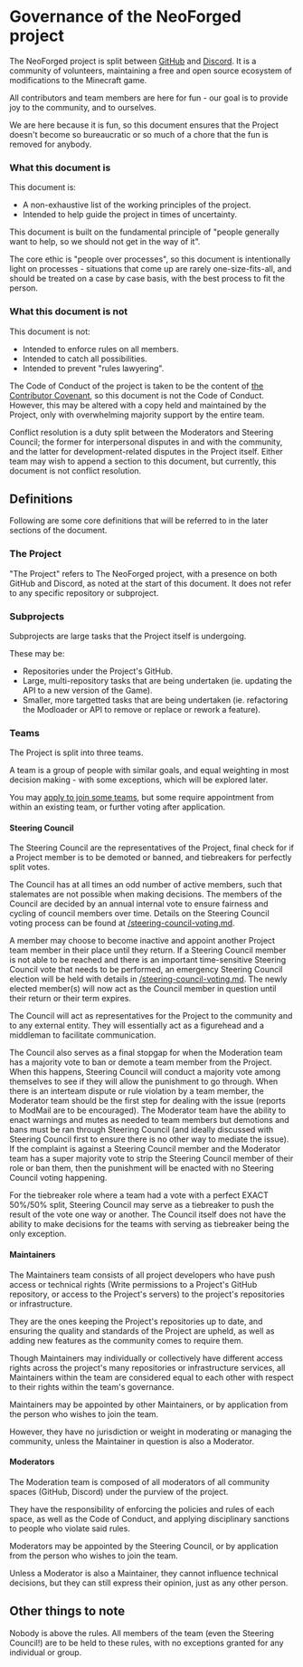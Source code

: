 # Governance of the NeoForged project

The NeoForged project is split between [GitHub](https://github.com/NeoForged) and [Discord](https://discord.neoforged.net). It is a community of volunteers, maintaining a free and open source ecosystem of modifications to the Minecraft game.

All contributors and team members are here for fun - our goal is to provide joy to the community, and to ourselves.

We are here because it is fun, so this document ensures that the Project doesn't become so bureaucratic or so much of a chore that the fun is removed for anybody.

### What this document is

This document is:

- A non-exhaustive list of the working principles of the project.
- Intended to help guide the project in times of uncertainty.

This document is built on the fundamental principle of "people generally want to help, so we should not get in the way of it".

The core ethic is "people over processes", so this document is intentionally light on processes - situations that come up are rarely one-size-fits-all, and should be treated on a case by case basis, with the best process to fit the person.

### What this document is not

This document is not:

- Intended to enforce rules on all members.
- Intended to catch all possibilities.
- Intended to prevent "rules lawyering".

The Code of Conduct of the project is taken to be the content of [the Contributor Covenant](https://www.contributor-covenant.org/version/2/1/code_of_conduct/), so this document is not the Code of Conduct. However, this may be altered with a copy held and maintained by the Project, only with overwhelming majority support by the entire team.

Conflict resolution is a duty split between the Moderators and Steering Council; the former for interpersonal disputes in and with the community, and the latter for development-related disputes in the Project itself. Either team may wish to append a section to this document, but currently, this document is not conflict resolution.

## Definitions

Following are some core definitions that will be referred to in the later sections of the document.

### The Project

"The Project" refers to The NeoForged project, with a presence on both GitHub and Discord, as noted at the start of this document. It does not refer to any specific repository or subproject.

### Subprojects

Subprojects are large tasks that the Project itself is undergoing.

These may be:

* Repositories under the Project's GitHub.
* Large, multi-repository tasks that are being undertaken (ie. updating the API to a new version of the Game).
* Smaller, more targetted tasks that are being undertaken (ie. refactoring the Modloader or API to remove or replace or rework a feature).

### Teams

The Project is split into three teams.

A team is a group of people with similar goals, and equal weighting in most decision making - with some exceptions, which will be explored later.

You may [apply to join some teams](https://links.neoforged.net/apply), but some require appointment from within an existing team, or further voting after application.

#### Steering Council

The Steering Council are the representatives of the Project, final check for if a Project member is to be demoted or banned, and tiebreakers for perfectly split votes.

The Council has at all times an odd number of active members, such that stalemates are not possible when making decisions. The members of the Council are decided by an annual internal vote to ensure fairness and cycling of council members over time. Details on the Steering Council voting process can be found at [/steering-council-voting.md](/steering-council-voting.md).

A member may choose to become inactive and appoint another Project team member in their place until they return. If a Steering Council member is not able to be reached and there is an important time-sensitive Steering Council vote that needs to be performed, an emergency Steering Council election will be held with details in [/steering-council-voting.md](/steering-council-voting.md). The newly elected member(s) will now act as the Council member in question until their return or their term expires.

The Council will act as representatives for the Project to the community and to any external entity. They will essentially act as a figurehead and a middleman to facilitate communication. 

The Council also serves as a final stopgap for when the Moderation team has a majority vote to ban or demote a team member from the Project. When this happens, Steering Council will conduct a majority vote among themselves to see if they will allow the punishment to go through. When there is an interteam dispute or rule violation by a team member, the Moderator team should be the first step for dealing with the issue (reports to ModMail are to be encouraged). The Moderator team have the ability to enact warnings and mutes as needed to team members but demotions and bans must be ran through Steering Council (and ideally discussed with Steering Council first to ensure there is no other way to mediate the issue). If the complaint is against a Steering Council member and the Moderator team has a super majority vote to strip the Steering Council member of their role or ban them, then the punishment will be enacted with no Steering Council voting happening.

For the tiebreaker role where a team had a vote with a perfect EXACT 50%/50% split, Steering Council may serve as a tiebreaker to push the result of the vote one way or another. The Council itself does not have the ability to make decisions for the teams with serving as tiebreaker being the only exception.

#### Maintainers

The Maintainers team consists of all project developers who have push access or technical rights (Write permissions to a Project's GitHub repository, or access to the Project's servers) to the project's repositories or infrastructure.

They are the ones keeping the Project's repositories up to date, and ensuring the quality and standards of the Project are upheld, as well as adding new features as the community comes to require them.

Though Maintainers may individually or collectively have different access rights across the project's many repositories or infrastructure services, all Maintainers within the team are considered equal to each other with respect to their rights within the team's governance.

Maintainers may be appointed by other Maintainers, or by application from the person who wishes to join the team.

However, they have no jurisdiction or weight in moderating or managing the community, unless the Maintainer in question is also a Moderator.

#### Moderators

The Moderation team is composed of all moderators of all community spaces (GitHub, Discord) under the purview of the project.

They have the responsibility of enforcing the policies and rules of each space, as well as the Code of Conduct, and applying disciplinary sanctions to people who violate said rules.

Moderators may be appointed by the Steering Council, or by application from the person who wishes to join the team.

Unless a Moderator is also a Maintainer, they cannot influence technical decisions, but they can still express their opinion, just as any other person.

## Other things to note

Nobody is above the rules. All members of the team (even the Steering Council!) are to be held to these rules, with no exceptions granted for any individual or group.
